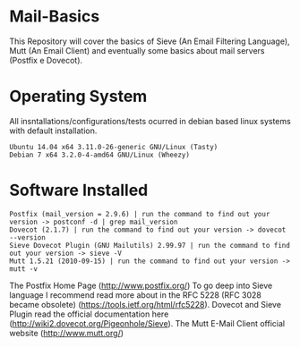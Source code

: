 # Mail-Basics
This Repository will cover the basics of Sieve (An Email Filtering Language), Mutt (An Email Client) and eventually some basics about mail servers (Postfix e Dovecot).

# Operating System
All insntallations/configurations/tests ocurred in debian based linux systems with default installation.

	Ubuntu 14.04 x64 3.11.0-26-generic GNU/Linux (Tasty)
	Debian 7 x64 3.2.0-4-amd64 GNU/Linux (Wheezy)

# Software Installed 

	Postfix (mail_version = 2.9.6) | run the command to find out your version -> postconf -d | grep mail_version 
	Dovecot (2.1.7) | run the command to find out your version -> dovecot --version
	Sieve Dovecot Plugin (GNU Mailutils) 2.99.97 | run the command to find out your version -> sieve -V
	Mutt 1.5.21 (2010-09-15) | run the command to find out your version -> mutt -v

The Postfix Home Page (http://www.postfix.org/)
To go deep into Sieve language I recommend read more about in the RFC 5228 (RFC 3028 became obsolete) (https://tools.ietf.org/html/rfc5228).
Dovecot and Sieve Plugin read the official documentation here (http://wiki2.dovecot.org/Pigeonhole/Sieve).
The Mutt E-Mail Client official website (http://www.mutt.org/)
